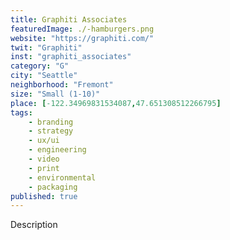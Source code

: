 ```yaml
---
title: Graphiti Associates
featuredImage: ./-hamburgers.png
website: "https://graphiti.com/"
twit: "Graphiti"
inst: "graphiti_associates"
category: "G"
city: "Seattle"
neighborhood: "Fremont"
size: "Small (1-10)"
place: [-122.34969831534087,47.651308512266795]
tags:
    - branding
    - strategy
    - ux/ui
    - engineering
    - video
    - print
    - environmental
    - packaging
published: true
---
```


Description

